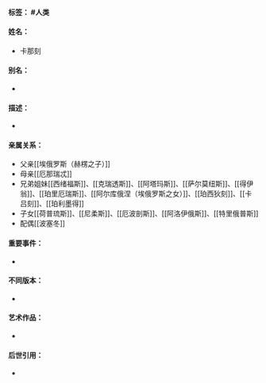 #### 标签： #人类
#### 姓名：
- 卡那刻
#### 别名：
- 
#### 描述：
- 
#### 亲属关系：
- 父亲[[埃俄罗斯（赫楞之子）]]
- 母亲[[厄那瑞忒]]
- 兄弟姐妹[[西绪福斯]]、[[克瑞透斯]]、[[阿塔玛斯]]、[[萨尔莫纽斯]]、[[得伊翁]]、[[珀里厄瑞斯]]、[[阿尔库俄涅（埃俄罗斯之女）]]、[[珀西狄刻]]、[[卡吕刻]]、[[珀利墨得]]
- 子女[[荷普琉斯]]、[[尼柔斯]]、[[厄波剖斯]]、[[阿洛伊俄斯]]、[[特里俄普斯]]
- 配偶[[波塞冬]]
#### 重要事件：
- 
#### 不同版本：
- 
#### 艺术作品：
- 
#### 后世引用：
- 
